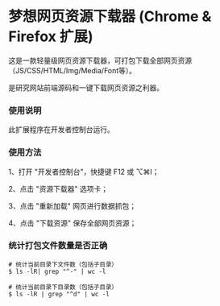 # 梦想网页资源下载器 (Chrome & Firefox 扩展)
这是一款轻量级网页资源下载器，可打包下载全部网页资源（JS/CSS/HTML/Img/Media/Font等）。

是研究网站前端源码和一键下载网页资源之利器。

### 使用说明
此扩展程序在开发者控制台运行。

### 使用方法
1、打开 "开发者控制台"，快捷键 F12 或 ⌥⌘I；

2、点击 "资源下载器" 选项卡；

3、点击 "重新加载" 网页进行数据抓包；

4、点击 "下载资源" 保存全部网页资源；

### 统计打包文件数量是否正确
```shell script
# 统计当前目录下文件数（包括子目录）
$ ls -lR| grep "^-" | wc -l

# 统计当前目录下目录数（包括子目录）
$ ls -lR | grep "^d" | wc -l
```
